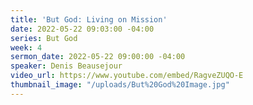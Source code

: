 ```yaml
---
title: 'But God: Living on Mission'
date: 2022-05-22 09:03:00 -04:00
series: But God
week: 4
sermon_date: 2022-05-22 09:00:00 -04:00
speaker: Denis Beausejour
video_url: https://www.youtube.com/embed/RagveZUQO-E
thumbnail_image: "/uploads/But%20God%20Image.jpg"
---
```


